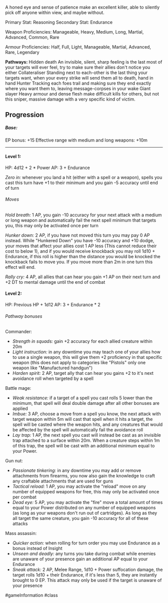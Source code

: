 A honed eye and sense of patience make an excellent killer, able to silently pick off anyone within view, and maybe without.

Primary Stat: Reasoning
Secondary Stat: Endurance

Weapon Proficiencies: Manageable, Heavy, Medium, Long, Martial, Advanced, Common, Rare

Armour Proficiencies: Half, Full, Light, Manageable, Martial, Advanced, Rare, Legendary

**Pathways:**
Hidden death
	An invisible, silent, sharp feeling is the last most of your targets will ever feel, try to make sure their allies don't notice you either
Collateraliser
	Standing next to each-other is the last thing your targets want, when your every strike will send them all to death, hand in hand
Hunter
	Tracking each foes trail and making sure they end exactly where you want them to, leaving message-corpses in your wake
Giant slayer
	Heavy armour and dense flesh make difficult kills for others, but not this sniper, massive damage with a very specific kind of victim.

## Progression

##### Base:
EP bonus: +15
Effective range with medium and long weapons: +10m

---
#### Level 1:

HP: 4d12 + 2 * Power
AP: 3 + Endurance

*Zero in:* whenever you land a hit (either with a spell or a weapon), spells you cast this turn have +1 to their minimum and you gain -5 accuracy until end of turn
###### Moves
*Hold breath:* 1 AP, you gain -10 accuracy for your next attack with a medium or long weapon and automatically fail the next spell minimum that targets you, this may only be activated once per turn

*Hunker down:* 2 AP, if you have not moved this turn you may pay 0 AP instead. While "Hunkered Down" you have -10 accuracy and +10 dodge, your moves that affect your allies cost 1 AP less (This cannot reduce their cost to below 1), and if you would receive knockback you may roll 1d10 + Endurance, if this roll is higher than the distance you would be knocked the knockback fails to move you. If you move more than 2m in one turn this effect will end.

*Rally cry:* 4 AP, all allies that can hear you gain +1 AP on their next turn and +2 DT to mental damage until the end of combat

#### Level 2:

HP: Previous HP + 1d12
AP: 3 + Endurance * 2

###### Pathway bonuses

Commander: 
- *Strength in squads:* gain +2 accuracy for each allied creature within 20m
- *Light instruction:* in any downtime you may teach one of your allies how to use a single weapon, this will give them +2 proficiency in that specific weapon (this does not apply to categories like "Pistols" only one weapon like "Manufactured handgun")
- *Harden spirit:* 2 AP, target ally that can hear you gains +2 to it's next avoidance roll when targeted by a spell

Battle mage:
- *Weak resistance:* if a target of a spell you cast rolls 5 lower than the minimum, that spell will deal double damage after all other bonuses are applied
- *Imbue:* 3 AP, choose a move from a spell you know, the next attack with target weapon within 5m will cast that spell when it hits a target, the spell will be casted where the weapon hits, and any creatures that would be affected by the spell will automatically fail the avoidance roll
- *Lay trap:* 1 AP, the next spell you cast will instead be cast as an invisible trap attached to a surface within 20m. When a creature steps within 1m of this trap, the spell will be cast with an additional minimum equal to your Power.

Gun nut:
- *Passionate tinkering:* in any downtime you may add or remove attachments from firearms, you now also gain the knowledge to craft any craftable attachments that are used for guns
- *Tactical reload:* 1 AP, you may activate the "reload" move on any number of equipped weapons for free, this may only be activated once per combat
- *Dead eye:* 5 AP, you may activate the "fire" move a total amount of times equal to your Power distributed on any number of equipped weapons (as long as your weapons don't run out of cartridges). As long as they all target the same creature, you gain -10 accuracy for all of these attacks

Mass assassin:
- *Quicker action:* when rolling for turn order you may use Endurance as a bonus instead of Insight
- *Unseen and deadly:* any turns you take during combat while enemies are unaware of your presence gain an additional AP equal to your Endurance
- *Sneak attack:* 2 AP, Melee Range, 1d10 + Power suffocation damage, the target rolls 1d10 + their Endurance, if it's less than 5, they are instantly brought to 0 EP. This attack may only be used if the target is unaware of your presence


#gameInformation #class